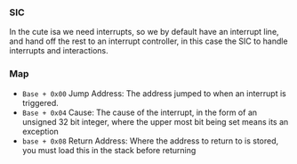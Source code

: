 ### SIC
In the cute isa we need interrupts, so we by default have an interrupt line, and hand off the rest to an interrupt controller, in this case the SIC to handle interrupts and interactions.

### Map

- `Base + 0x00` Jump Address: The address jumped to when an interrupt is triggered.
- `Base + 0x04` Cause: The cause of the interrupt, in the form of an unsigned 32 bit integer, where the upper most bit being set means its an exception
- `base + 0x08` Return Address: Where the address to return to is stored, you must load this in the stack before returning
